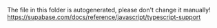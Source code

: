 The file in this folder is autogenerated, please don't change it manually!
https://supabase.com/docs/reference/javascript/typescript-support
